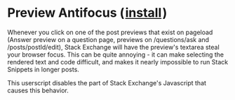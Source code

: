 # Preview Antifocus (&#8202;[install](https://github.com/CertainPerformance/Stack-Exchange-Userscripts/raw/master/Preview-Antifocus/StackPreviewAntifocus.user.js)&#8202;)

Whenever you click on one of the post previews that exist on pageload (Answer preview on a question page, previews on /questions/ask and /posts/postId/edit), Stack Exchange will have the preview's textarea steal your browser focus. This can be quite annoying - it can make selecting the rendered text and code difficult, and makes it nearly impossible to run Stack Snippets in longer posts.

This userscript disables the part of Stack Exchange's Javascript that causes this behavior.
